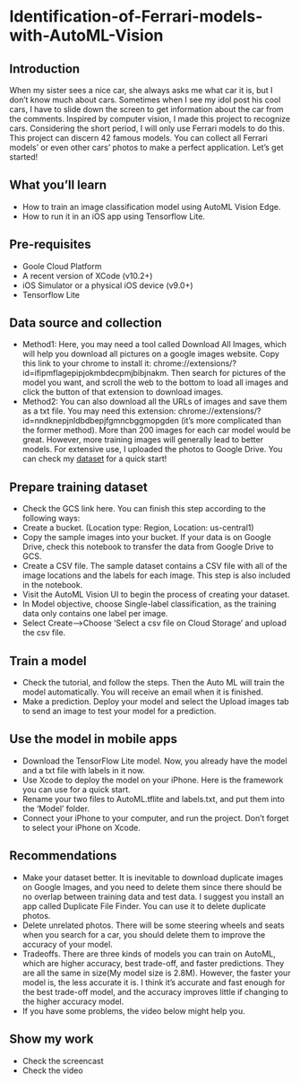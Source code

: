 # Identification-of-Ferrari-models-with-AutoML-Vision
## Introduction
When my sister sees a nice car, she always asks me what car it is, but I don’t know much about cars. Sometimes when I see my idol post his cool cars, I have to slide down the screen to get information about the car from the comments. Inspired by computer vision, I made this project to recognize cars. Considering the short period, I will only use Ferrari models to do this. This project can discern 42 famous models. You can collect all Ferrari models’ or even other cars’ photos to make a perfect application. Let’s get started!
## What you’ll learn
- How to train an image classification model using AutoML Vision Edge.
- How to run it in an iOS app using Tensorflow Lite.
## Pre-requisites
- Goole Cloud Platform
- A recent version of XCode (v10.2+)
- iOS Simulator or a physical iOS device (v9.0+)
- Tensorflow Lite
## Data source and collection
- Method1: Here, you may need a tool called Download All Images, which will help you download all pictures on a google images website. Copy this link to your chrome to install it: chrome://extensions/?id=ifipmflagepipjokmbdecpmjbibjnakm. Then search for pictures of the model you want, and scroll the web to the bottom to load all images and click the button of that extension to download images. 
- Method2: You can also download all the URLs of images and save them as a txt file. You may need this extension: chrome://extensions/?id=nndknepjnldbdbepjfgmncbggmopgden (it’s more complicated than the former method). 
More than 200 images for each car model would be great. However, more training images will generally lead to better models. For extensive use, I uploaded the photos to Google Drive. You can check my [dataset]() for a quick start!
## Prepare training dataset
- Check the GCS link here. You can finish this step according to the following ways:
- Create a bucket. (Location type: Region, Location: us-central1)
- Copy the sample images into your bucket. If your data is on Google Drive, check this notebook to transfer the data from Google Drive to GCS.
- Create a CSV file. The sample dataset contains a CSV file with all of the image locations and the labels for each image. This step is also included in the notebook.
- Visit the AutoML Vision UI to begin the process of creating your dataset. 
- In Model objective, choose Single-label classification, as the training data only contains one label per image.
- Select Create-->Choose ‘Select a csv file on Cloud Storage’ and upload the csv file.
## Train a model
- Check the tutorial, and follow the steps. Then the Auto ML will train the model automatically. You will receive an email when it is finished.
- Make a prediction. Deploy your model and select the Upload images tab to send an image to test your model for a prediction.
## Use the model in mobile apps
- Download the TensorFlow Lite model. Now, you already have the model and a txt file with labels in it now.
- Use Xcode to deploy the model on your iPhone. Here is the framework you can use for a quick start. 
- Rename your two files to AutoML.tflite and labels.txt, and put them into the ‘Model’ folder.
- Connect your iPhone to your computer, and run the project. Don’t forget to select your iPhone on Xcode.
## Recommendations
- Make your dataset better. It is inevitable to download duplicate images on Google Images, and you need to delete them since there should be no overlap between training data and test data. I suggest you install an app called Duplicate File Finder. You can use it to delete duplicate photos.
- Delete unrelated photos. There will be some steering wheels and seats when you search for a car, you should delete them to improve the accuracy of your model.
- Tradeoffs. There are three kinds of models you can train on AutoML, which are higher accuracy, best trade-off, and faster predictions. They are all the same in size(My model size is 2.8M). However, the faster your model is, the less accurate it is. I think it’s accurate and fast enough for the best trade-off model, and the accuracy improves little if changing to the higher accuracy model.
- If you have some problems, the video below might help you.
## Show my work
- Check the screencast
- Check the video
